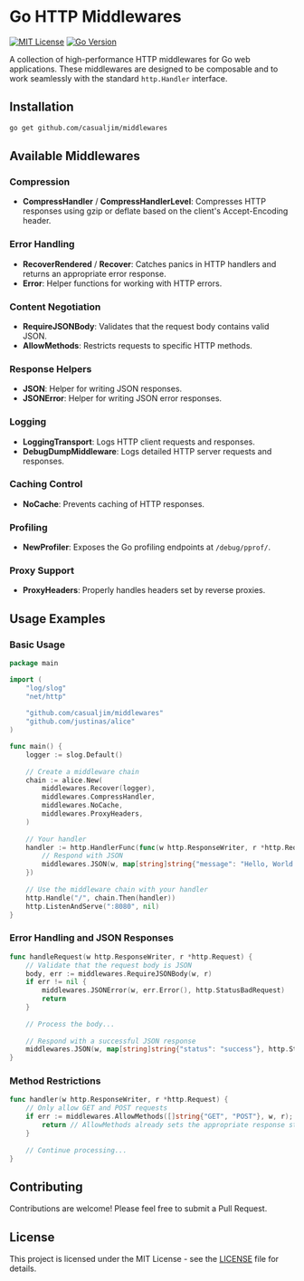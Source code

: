 # Go HTTP Middlewares

[![MIT License](https://img.shields.io/badge/license-MIT-blue.svg)](LICENSE)
[![Go Version](https://img.shields.io/badge/go-1.24-blue.svg)](go.mod)

A collection of high-performance HTTP middlewares for Go web applications. These middlewares are designed to be composable and to work seamlessly with the standard `http.Handler` interface.

## Installation

```bash
go get github.com/casualjim/middlewares
```

## Available Middlewares

### Compression
- **CompressHandler** / **CompressHandlerLevel**: Compresses HTTP responses using gzip or deflate based on the client's Accept-Encoding header.

### Error Handling
- **RecoverRendered** / **Recover**: Catches panics in HTTP handlers and returns an appropriate error response.
- **Error**: Helper functions for working with HTTP errors.

### Content Negotiation
- **RequireJSONBody**: Validates that the request body contains valid JSON.
- **AllowMethods**: Restricts requests to specific HTTP methods.

### Response Helpers
- **JSON**: Helper for writing JSON responses.
- **JSONError**: Helper for writing JSON error responses.

### Logging
- **LoggingTransport**: Logs HTTP client requests and responses.
- **DebugDumpMiddleware**: Logs detailed HTTP server requests and responses.

### Caching Control
- **NoCache**: Prevents caching of HTTP responses.

### Profiling
- **NewProfiler**: Exposes the Go profiling endpoints at `/debug/pprof/`.

### Proxy Support
- **ProxyHeaders**: Properly handles headers set by reverse proxies.

## Usage Examples

### Basic Usage

```go
package main

import (
    "log/slog"
    "net/http"
    
    "github.com/casualjim/middlewares"
    "github.com/justinas/alice"
)

func main() {
    logger := slog.Default()
    
    // Create a middleware chain
    chain := alice.New(
        middlewares.Recover(logger),
        middlewares.CompressHandler,
        middlewares.NoCache,
        middlewares.ProxyHeaders,
    )
    
    // Your handler
    handler := http.HandlerFunc(func(w http.ResponseWriter, r *http.Request) {
        // Respond with JSON
        middlewares.JSON(w, map[string]string{"message": "Hello, World!"})
    })
    
    // Use the middleware chain with your handler
    http.Handle("/", chain.Then(handler))
    http.ListenAndServe(":8080", nil)
}
```

### Error Handling and JSON Responses

```go
func handleRequest(w http.ResponseWriter, r *http.Request) {
    // Validate that the request body is JSON
    body, err := middlewares.RequireJSONBody(w, r)
    if err != nil {
        middlewares.JSONError(w, err.Error(), http.StatusBadRequest)
        return
    }
    
    // Process the body...
    
    // Respond with a successful JSON response
    middlewares.JSON(w, map[string]string{"status": "success"}, http.StatusOK)
}
```

### Method Restrictions

```go
func handler(w http.ResponseWriter, r *http.Request) {
    // Only allow GET and POST requests
    if err := middlewares.AllowMethods([]string{"GET", "POST"}, w, r); err != nil {
        return // AllowMethods already sets the appropriate response status and headers
    }
    
    // Continue processing...
}
```

## Contributing

Contributions are welcome! Please feel free to submit a Pull Request.

## License

This project is licensed under the MIT License - see the [LICENSE](LICENSE) file for details.